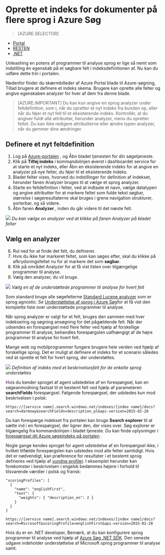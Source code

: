 <properties
   pageTitle="Oprette et indeks for dokumenter på flere sprog i Azure Søg | Microsoft Azure | Hostet skyen search-tjenesten"
   description=" Azure søgning understøtter 56 sprog udnytte sprog programmer til analyse fra Lucene og behandling af naturligt sprog teknologi fra Microsoft."
   services="search"
   documentationCenter=""
   authors="yahnoosh"
   manager="pablocas"
   editor=""/>

<tags
   ms.service="search"
   ms.devlang="na"
   ms.workload="search"
   ms.topic="article"
   ms.tgt_pltfrm="na"
   ms.date="07/14/2016"
   ms.author="jlembicz"/>

# <a name="create-an-index-for-documents-in-multiple-languages-in-azure-search"></a>Oprette et indeks for dokumenter på flere sprog i Azure Søg
> [AZURE.SELECTOR]
- [Portal](search-language-support.md)
- [RESTEN](https://msdn.microsoft.com/library/azure/dn879793.aspx)
- [.NET](https://msdn.microsoft.com/library/azure/microsoft.azure.search.models.analyzername.aspx)

Unleashing en potens af programmer til analyse sprog er lige så nemt som indstilling én egenskab på et søgbare felt i indeksdefinitionen af. Nu kan du udføre dette trin i portalen.

Nedenfor finder du skærmbilleder af Azure Portal blade til Azure-søgning, Tillad brugere at definere et indeks skema. Brugere kan oprette alle felter og angive egenskaben analyzer for hver af dem fra denne blade.

> [AZURE.IMPORTANT] Du kan kun angive en sprog analyzer under feltdefinition, som i, når du opretter et nyt indeks fra bunden op, eller når du føjer et nyt felt til et eksisterende indeks. Kontrollér, at du angiver fuldt alle attributter, herunder analyzer, mens du opretter feltet. Du kan ikke redigere attributterne eller ændre typen analyzer, når du gemmer dine ændringer.

## <a name="define-a-new-field-definition"></a>Definere et nyt feltdefinition

1. Log på [Azure-portalen](https://portal.azure.com) , og Åbn bladet tjenesten for din søgetjeneste.
2. Klik på **Tilføj indeks** i kommandolinjen øverst i dashboardet service for at starte et nyt indeks, eller Åbn en eksisterende indeks for at angive en analyzer på nye felter, du føjer til et eksisterende indeks.
3. Bladet felter vises, hvorved du indstillinger for definition af indekset, herunder fanen Analyzer bruges til at vælge et sprog analyzer.
4. Starte en feltdefinition i felter, ved at indtaste et navn, vælge datatypen og angive attributter for at markere feltet som fulde tekst søgbar, størrelse i søgeresultaterne skal bruges i grene navigation strukturer, sorterbar, og så videre. 
5. Åbn fanen **Analyzer** , inden du går videre til det næste felt. 

   
![][1]
*Du kan vælge en analyzer ved at klikke på fanen Analyzer på bladet felter*

## <a name="choose-an-analyzer"></a>Vælg en analyzer

6. Rul ned for at finde det felt, du definerer. 
7. Hvis du ikke har markeret feltet, som kan søges efter, skal du klikke på afkrydsningsfeltet nu for at markere det som **søgbar**.
8. Klik på området Analyzer for at få vist listen over tilgængelige programmer til analyse.
9. Vælg den analyzer, du vil bruge.

![][2]
*Vælg en af de understøttede programmer til analyse for hvert felt*

Som standard bruge alle søgefelterne [Standard Lucene analyzer](http://lucene.apache.org/core/4_10_0/analyzers-common/org/apache/lucene/analysis/standard/StandardAnalyzer.html) som er sprog agnostic. Se [Understøttelse af sprog i Azure Søg](https://msdn.microsoft.com/library/azure/dn879793.aspx)for at få vist den komplette liste over understøttede programmer til analyse.

Når sprog analyzer er valgt for et felt, bruges den sammen med hver indeksering og søgning ansøgning for det pågældende felt. Når der udsendes en forespørgsel med flere felter ved hjælp af forskellige programmer til analyse, behandles forespørgslen uafhængigt af de højre programmer til analyse for hvert felt.

Mange web og mobilprogrammer fungere brugere hele verden ved hjælp af forskellige sprog. Det er muligt at definere et indeks for et scenario således ved at oprette et felt for hvert sprog, der understøttes.

![][3]
*Definition af indeks med et beskrivelsesfelt for de enkelte sprog understøttes*

Hvis du kender sproget af agent udstedelse af en forespørgsel, kan en søgeanmodning fastsat til et bestemt felt ved hjælp af parameteren **searchFields** forespørgsel. Følgende forespørgsel, der udstedes kun mod beskrivelsen i polsk:

`https://[service name].search.windows.net/indexes/[index name]/docs?search=darmowy&searchFields=description_pl&api-version=2015-02-28`

Du kan forespørge indekset fra portalen kan bruge **Search explorer** til at sætte ind i en forespørgsel, der ligner den, der vises over. Søg explorer er tilgængelig fra kommandolinjen i bladet tjeneste. Du kan finde oplysninger i [forespørgsel dit Azure søgeindeks på portalen](search-explorer.md) .

Nogle gange kendes sproget for agent udstedelse af en forespørgsel ikke, i hvilket tilfælde forespørgslen kan udstedes mod alle felter samtidigt. Hvis det er nødvendigt, kan præference for resultater i et bestemt sprog defineres ved hjælp af [vundne profiler](https://msdn.microsoft.com/library/azure/dn798928.aspx). I eksemplet herunder kan forekomster i beskrivelsen i engelsk bedømmes højere i forhold til tilsvarende værdier i polsk og fransk:

    "scoringProfiles": [
      {
        "name": "englishFirst",
        "text": {
          "weights": { "description_en": 2 }
        }
      }
    ]

`https://[service name].search.windows.net/indexes/[index name]/docs?search=Microsoft&scoringProfile=englishFirst&api-version=2015-02-28`

Hvis du er en .NET developer, Bemærk, at du kan konfigurere sprog programmer til analyse ved hjælp af [Azure Søg .NET SDK](http://www.nuget.org/packages/Microsoft.Azure.Search). Den seneste udgave indeholder understøttelse af Microsoft sprog programmer til analyse samt.

<!-- Image References -->
[1]: ./media/search-language-support/AnalyzerTab.png
[2]: ./media/search-language-support/SelectAnalyzer.png
[3]: ./media/search-language-support/IndexDefinition.png
